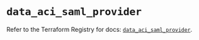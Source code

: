 # `data_aci_saml_provider`

Refer to the Terraform Registry for docs: [`data_aci_saml_provider`](https://registry.terraform.io/providers/ciscodevnet/aci/2.17.0/docs/data-sources/saml_provider).
